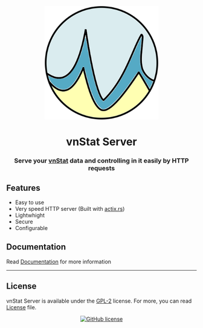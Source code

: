 <div align="center">
 <img src="resources/vns-logo.png" alt="vns-logo-logo" width="300" />
 <h1>vnStat Server</h1>

<h3 align='center'> Serve your  <a href='https://github.com/vergoh/vnstat'>vnStat</a > data  and controlling in it easily by HTTP requests </h3>
</div>

## Features

- Easy to use
- Very speed HTTP server (Built with [actix.rs](https://actix.rs))
- Lightwhight
- Secure
- Configurable

## Documentation

Read [Documentation](./docs/getting-start.md) for more information

---

## License

vnStat Server is available under the [GPL-2](https://www.gnu.org/licenses/old-licenses/gpl-2.0.en.html) license.
For more, you can read [License](https://github.com/Hulxv/vnstat-client/blob/main/LICENSE) file.

<div align="center">

[![GitHub license](https://img.shields.io/github/license/Hulxv/vnstat-server?style=for-the-badge)](https://github.com/Hulxv/vnstat-server/blob/main/LICENSE)

</div>
